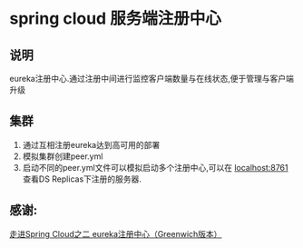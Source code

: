 # spring cloud 服务端注册中心

## 说明
 eureka注册中心.通过注册中间进行监控客户端数量与在线状态,便于管理与客户端升级

## 集群
 1. 通过互相注册eureka达到高可用的部署
 2. 模拟集群创建peer.yml
 3. 启动不同的peer.yml文件可以模拟启动多个注册中心,可以在 [localhost:8761](http://127.0.0.1:8761/) 查看DS Replicas下注册的服务器.

## 感谢: 
[走进Spring Cloud之二 eureka注册中心（Greenwich版本）](https://blog.csdn.net/weixin_43430036/article/details/83865348)

